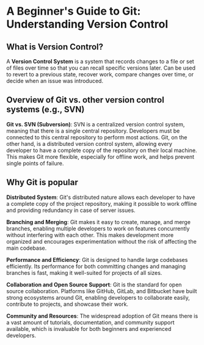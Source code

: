 # A Beginner's Guide to Git: Understanding Version Control

## What is Version Control?

A **Version Control System** is a system that records changes to a file or set of files over time so that you can recall specific versions later.
Can be used to revert to a previous state, recover work, compare changes over time, or decide when an issue was introduced.

## Overview of Git vs. other version control systems (e.g., SVN)

**Git vs. SVN (Subversion)**: SVN is a centralized version control system, meaning that there is a single central repository. Developers must be connected to this central repository to perform most actions. Git, on the other hand, is a distributed version control system, allowing every developer to have a complete copy of the repository on their local machine. This makes Git more flexible, especially for offline work, and helps prevent single points of failure.

## Why Git is popular

**Distributed System**: Git's distributed nature allows each developer to have a complete copy of the project repository, making it possible to work offline and providing redundancy in case of server issues.

**Branching and Merging**: Git makes it easy to create, manage, and merge branches, enabling multiple developers to work on features concurrently without interfering with each other. This makes development more organized and encourages experimentation without the risk of affecting the main codebase.

**Performance and Efficiency**: Git is designed to handle large codebases efficiently. Its performance for both committing changes and managing branches is fast, making it well-suited for projects of all sizes.

**Collaboration and Open Source Support**: Git is the standard for open source collaboration. Platforms like GitHub, GitLab, and Bitbucket have built strong ecosystems around Git, enabling developers to collaborate easily, contribute to projects, and showcase their work.

**Community and Resources**: The widespread adoption of Git means there is a vast amount of tutorials, documentation, and community support available, which is invaluable for both beginners and experienced developers.